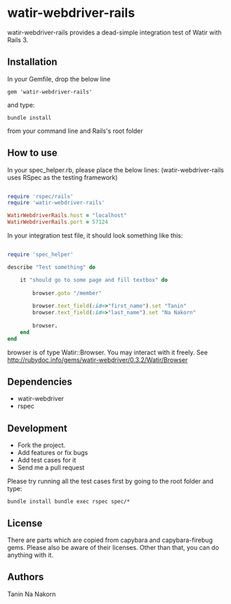 watir-webdriver-rails
===============

watir-webdriver-rails provides a dead-simple integration test of Watir with Rails 3.

Installation
--------

In your Gemfile, drop the below line

``
gem 'watir-webdriver-rails'
``

and type:

``
bundle install
``

from your command line and Rails's root folder

How to use
-------

In your spec_helper.rb, please place the below lines:
(watir-webdriver-rails uses RSpec as the testing framework)

```ruby

require 'rspec/rails'
require 'watir-webdriver-rails'

WatirWebdriverRails.host = "localhost"
WatirWebdriverRails.port = 57124

```

In your integration test file, it should look something like this:

```ruby

require 'spec_helper'

describe "Test something" do

	it "should go to some page and fill textbox" do
	
		browser.goto "/member"
		
		browser.text_field(:id=>"first_name").set "Tanin"
		browser.text_field(:id=>"last_name").set "Na Nakorn"
		
		browser.
	end
end

```

browser is of type Watir::Browser. You may interact with it freely.
See http://rubydoc.info/gems/watir-webdriver/0.3.2/Watir/Browser

Dependencies
------------

* watir-webdriver
* rspec

Development
-----------------------------

* Fork the project.
* Add features or fix bugs
* Add test cases for it
* Send me a pull request

Please try running all the test cases first by going to the root folder and type:

``
bundle install
bundle exec rspec spec/*
``


License
---------

There are parts which are copied from capybara and capybara-firebug gems. Please also be aware of their licenses.
Other than that, you can do anything with it.

Authors
---------
Tanin Na Nakorn
